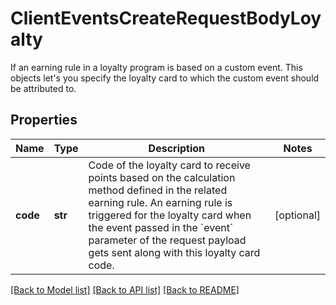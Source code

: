 # ClientEventsCreateRequestBodyLoyalty

If an earning rule in a loyalty program is based on a custom event. This objects let's you specify the loyalty card to which the custom event should be attributed to.

## Properties
Name | Type | Description | Notes
------------ | ------------- | ------------- | -------------
**code** | **str** | Code of the loyalty card to receive points based on the calculation method defined in the related earning rule. An earning rule is triggered for the loyalty card when the event passed in the &#x60;event&#x60; parameter of the request payload gets sent along with this loyalty card code. | [optional] 

[[Back to Model list]](../README.md#documentation-for-models) [[Back to API list]](../README.md#documentation-for-api-endpoints) [[Back to README]](../README.md)


